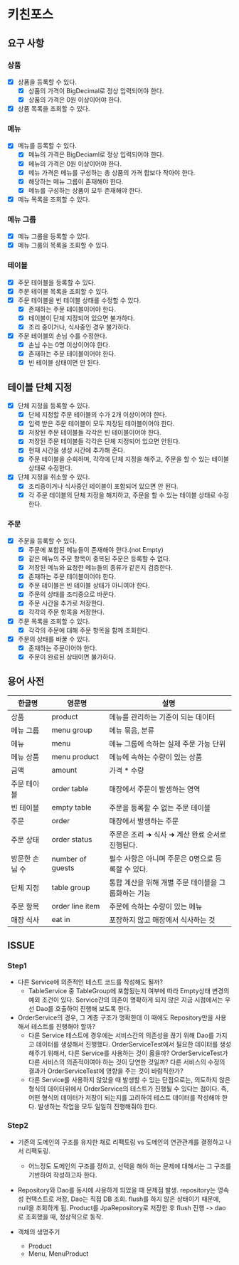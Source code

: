 # 키친포스

## 요구 사항

### 상품

- [x] 상품을 등록할 수 있다.
    - [x] 상품의 가격이 BigDecimal로 정상 입력되어야 한다.
    - [x] 상품의 가격은 0원 이상이어야 한다.
- [x] 상품 목록을 조회할 수 있다.

### 메뉴

- [x] 메뉴를 등록할 수 있다.
    - [x] 메뉴의 가격은 BigDeciaml로 정상 입력되어야 한다.
    - [x] 메뉴의 가격은 0원 이상이어야 한다.
    - [x] 메뉴 가격은 메뉴를 구성하는 총 상품의 가격 합보다 작아야 한다.
    - [x] 해당하는 메뉴 그룹이 존재해야 한다.
    - [x] 메뉴를 구성하는 상품이 모두 존재해야 한다.
- [x] 메뉴 목록을 조회할 수 있다.

### 메뉴 그룹

- [x] 메뉴 그룹을 등록할 수 있다.
- [x] 메뉴 그룹의 목록을 조회할 수 있다.

### 테이블

- [x] 주문 테이블을 등록할 수 있다.
- [x] 주문 테이블 목록을 조회할 수 있다.
- [x] 주문 테이블을 빈 테이블 상태를 수정할 수 있다.
    - [x] 존재하는 주문 테이블이어야 한다.
    - [x] 테이블이 단체 지정되어 있으면 불가하다.
    - [x] 조리 중이거나, 식사중인 경우 불가하다.
- [x] 주문 테이블의 손님 수를 수정한다.
    - [x] 손님 수는 0명 이상이어야 한다.
    - [x] 존재하는 주문 테이블이어야 한다.
    - [x] 빈 테이블 상태이면 안 된다.

## 테이블 단체 지정

- [x] 단체 지정을 등록할 수 있다.
    - [x] 단체 지정할 주문 테이블의 수가 2개 이상이어야 한다.
    - [x] 입력 받은 주문 테이블이 모두 저장된 테이블이어야 한다.
    - [x] 저장된 주문 테이블들 각각은 빈 테이블이어야 한다.
    - [x] 저장된 주문 테이블들 각각은 단체 지정되어 있으면 안된다.
    - [x] 현재 시간을 생성 시간에 추가해 준다.
    - [x] 주문 테이블을 순회하며, 각각에 단체 지정을 해주고, 주문을 할 수 있는 테이블 상태로 수정한다.

- [x] 단체 지정을 취소할 수 있다.
    - [x] 조리중이거나 식사중인 테이블이 포함되어 있으면 안 된다.
    - [x] 각 주문 테이블의 단체 지정을 해지하고, 주문을 할 수 있는 테이블 상태로 수정한다.

### 주문

- [x] 주문을 등록할 수 있다.
    - [x] 주문에 포함된 메뉴들이 존재해야 한다.(not Empty)
    - [x] 같은 메뉴의 주문 항목이 중복된 주문은 등록할 수 없다.
    - [x] 저장된 메뉴와 요청한 메뉴들의 종류가 같은지 검증한다.
    - [x] 존재하는 주문 테이블이어야 한다.
    - [x] 주문 테이블은 빈 테이블 상태가 아니여야 한다.
    - [x] 주문의 상태를 조리중으로 바꾼다.
    - [x] 주문 시간을 추가로 저장한다.
    - [x] 각각의 주문 항목을 저장한다.
- [x] 주문 목록을 조회할 수 있다.
    - [x] 각각의 주문에 대해 주문 항목을 함께 조회한다.
- [x] 주문의 상태를 바꿀 수 있다.
    - [x] 존재하는 주문이어야 한다.
    - [x] 주문이 완료된 상태이면 불가하다.

## 용어 사전

| 한글명 | 영문명 | 설명 |
| --- | --- | --- |
| 상품 | product | 메뉴를 관리하는 기준이 되는 데이터 |
| 메뉴 그룹 | menu group | 메뉴 묶음, 분류 |
| 메뉴 | menu | 메뉴 그룹에 속하는 실제 주문 가능 단위 |
| 메뉴 상품 | menu product | 메뉴에 속하는 수량이 있는 상품 |
| 금액 | amount | 가격 * 수량 |
| 주문 테이블 | order table | 매장에서 주문이 발생하는 영역 |
| 빈 테이블 | empty table | 주문을 등록할 수 없는 주문 테이블 |
| 주문 | order | 매장에서 발생하는 주문 |
| 주문 상태 | order status | 주문은 조리 ➜ 식사 ➜ 계산 완료 순서로 진행된다. |
| 방문한 손님 수 | number of guests | 필수 사항은 아니며 주문은 0명으로 등록할 수 있다. |
| 단체 지정 | table group | 통합 계산을 위해 개별 주문 테이블을 그룹화하는 기능 |
| 주문 항목 | order line item | 주문에 속하는 수량이 있는 메뉴 |
| 매장 식사 | eat in | 포장하지 않고 매장에서 식사하는 것 |

## ISSUE

### Step1

- 다른 Service에 의존적인 테스트 코드를 작성해도 될까?
    - TableService 중 TableGroup에 포함됬는지 여부에 따라 Empty상태 변경의 예외 조건이 있다. Service간의 의존이 명확하게 되지 않은 지금
      시점에서는 우선 Dao를 호출하여 진행해 보도록 한다.
- OrderService의 경우, 그 계층 구조가 명확한데 이 때에도 Repository만을 사용해서 테스트를 진행해야 할까?
    - 다른 Service 테스트에 경우에는 서비스간의 의존성을 끊기 위해 Dao를 가지고 데이터를 생성해서 진행했다. OrderServiceTest에서 필요한 데이터를
      생성해주기 위해서, 다른 Service를 사용하는 것이 옳을까? OrderServiceTest가 다른 서비스의 의존적이여야 하는 것이 당연한 것일까? 다른 서비스의
      수정의 결과가 OrderServiceTest에 영향을 주는 것이 바람직한가?
    - 다른 Service를 사용하지 않았을 때 발생할 수 있는 단점으로는, 의도하지 않은 형식의 데이터위에서 OrderService의 테스트가 진행될 수 있다는 점이다. 즉,
      어떤 형식의 데이터가 저장이 되는지를 고려하여 테스트 데이터를 작성해야 한다. 발생하는 작업을 모두 일일히 진행해줘야 한다.

### Step2

- 기존의 도메인의 구조를 유지한 채로 리팩토링 vs 도메인의 연관관계를 결정하고 나서 리팩토링.
    - 어느정도 도메인의 구조를 정하고, 선택을 해야 하는 문제에 대해서는 그 구조를 기반하여 작성하고자 한다.

- Repository와 Dao를 동시에 사용하게 되었을 때 문제점 발생. repository는 영속성 컨택스트로 저장, Dao는 직접 DB 조회. flush를 하지 않은 상태이기
  때문에, null을 조회하게 됨. Product를 JpaRepository로 저장한 후 flush 진행 -> dao로 조회했을 때, 정상적으로 동작.

- 객체의 생명주기
    - Product
    - Menu, MenuProduct
